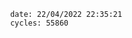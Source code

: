 

                date: 22/04/2022 22:35:21
                cycles: 55860

                         